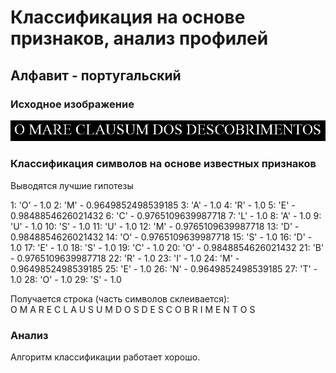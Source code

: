 # Классификация на основе признаков, анализ профилей

## Алфавит - португальский

### Исходное изображение

![imgOriginal](lab5_1_inverted.png)

### Классификация символов на основе известных признаков

Выводятся лучшие гипотезы

1: 'O' - 1.0 2: 'M' - 0.9649852498539185 3: 'A' - 1.0 4: 'R' - 1.0 5: 'E' - 0.9848854626021432 6: 'C' - 0.9765109639987718 7: 'L' - 1.0 8: 'A' - 1.0 9: 'U' - 1.0 10: 'S' - 1.0 11: 'U' - 1.0 12: 'M' -
0.9765109639987718 13: 'D' - 0.9848854626021432 14: 'O' - 0.9765109639987718 15: 'S' - 1.0 16: 'D' - 1.0 17: 'E' - 1.0 18: 'S' - 1.0 19: 'C' - 1.0 20: 'O' - 0.9848854626021432 21: 'B' -
0.9765109639987718 22: 'R' - 1.0 23: 'I' - 1.0 24: 'M' - 0.9649852498539185 25: 'E' - 1.0 26: 'N' - 0.9649852498539185 27: 'T' - 1.0 28: 'O' - 1.0 29: 'S' - 1.0

Получается строка (часть символов склеивается):  
O M A R E C L A U S U M D O S D E S C O B R I M E N T O S

### Анализ

Алгоритм классификации работает хорошо.

